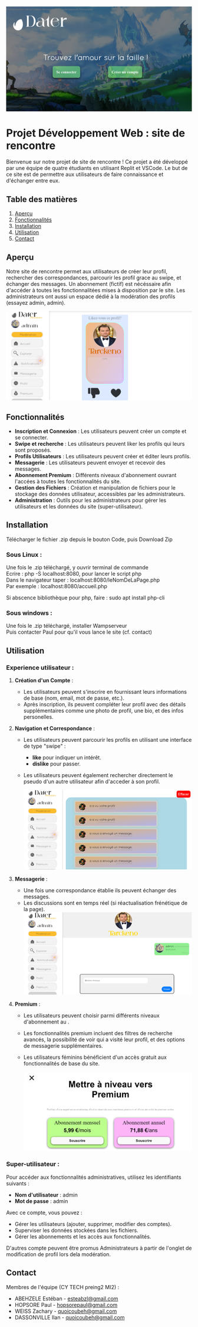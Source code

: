 ![Texte alternatif](demo/accueil.png)

 # Projet Développement Web : site de rencontre

Bienvenue sur notre projet de site de rencontre ! Ce projet a été développé par une équipe de quatre étudiants en utilisant Replit et VSCode. 
Le but de ce site est de permettre aux utilisateurs de faire connaissance et d'échanger entre eux. 

## Table des matières

1. [Aperçu](#aperçu)
2. [Fonctionnalités](#fonctionnalités)
3. [Installation](#installation)
4. [Utilisation](#utilisation)
5. [Contact](#contact)

## Aperçu


Notre site de rencontre permet aux utilisateurs de créer leur profil, 
rechercher des correspondances, parcourir les profil grace au swipe, et échanger des messages.
Un abonnement (fictif) est nécéssaire afin d'accéder à toutes les fonctionnalitées mises à disposition par le site.
Les administrateurs ont aussi un espace dédié à la modération des profils (essayez admin, admin).

![Texte alternatif](demo/demo_1.png)

## Fonctionnalités

- **Inscription et Connexion** : Les utilisateurs peuvent créer un compte et se connecter.
- **Swipe et recherche** : Les utilisateurs peuvent liker les profils qui leurs sont proposés.
- **Profils Utilisateurs** : Les utilisateurs peuvent créer et éditer leurs profils.
- **Messagerie** : Les utilisateurs peuvent envoyer et recevoir des messages.
- **Abonnement Premium** : Différents niveaux d'abonnement ouvrant l'accées à toutes les fonctionnalités du site.
- **Gestion des Fichiers** : Création et manipulation de fichiers pour le stockage des données utilisateur, accessibles par les administrateurs.
- **Administration** : Outils pour les administrateurs pour gérer les utilisateurs et les données du site (super-utilisateur).

## Installation

Télécharger le fichier .zip depuis le bouton Code, puis Download Zip  

### Sous Linux :

Une fois le .zip téléchargé, y ouvrir terminal de commande  
Ecrire : php -S localhost:8080, pour lancer le script php    
Dans le navigateur taper : localhost:8080/leNomDeLaPage.php  
Par exemple : localhost:8080/accueil.php  

Si abscence bibliothèque pour php, faire : sudo apt install php-cli  


### Sous windows :

Une fois le .zip téléchargé, installer Wampserveur  
Puis contacter Paul pour qu'il vous lance le site (cf. contact)

## Utilisation

### Experience utilisateur :  

1. **Création d'un Compte** :
   - Les utilisateurs peuvent s'inscrire en fournissant leurs informations de base (nom, email, mot de passe, etc.).
   - Après inscription, ils peuvent compléter leur profil avec des détails supplémentaires comme une photo de profil, une bio, et des infos personelles.

2. **Navigation et Correspondance** :
   - Les utilisateurs peuvent parcourir les profils en utilisant une interface de type "swipe" :
     - **like** pour indiquer un intérêt.
     - **dislike** pour passer.
   - Les utilisateurs peuvent également rechercher directement le pseudo d'un autre utilisateur afin d'acceder à son profil.

     ![Texte alternatif](demo/demo_2.png)

3. **Messagerie** :
   - Une fois une correspondance établie ils peuvent échanger des messages.
   - Les discussions sont en temps réel (si réactualisation frénétique de la page).
     ![Texte alternatif](demo/demo_3.png)

4. **Premium** :
   - Les utilisateurs peuvent choisir parmi différents niveaux d'abonnement au .
   - Les fonctionnalités premium incluent des filtres de recherche avancés, la possibilité de voir qui a visité leur profil, et des options de messagerie supplémentaires.
   - Les utilisateurs féminins bénéficient d'un accès gratuit aux fonctionnalités de base du site.
  
     ![Texte alternatif](demo/premium.png)

### Super-utilisateur :  

Pour accéder aux fonctionnalités administratives, utilisez les identifiants suivants :
- **Nom d'utilisateur** : admin
- **Mot de passe** : admin

Avec ce compte, vous pouvez :
- Gérer les utilisateurs (ajouter, supprimer, modifier des comptes).
- Superviser les données stockées dans les fichiers.
- Gérer les abonnements et les accès aux fonctionnalités.

D'autres compte peuvent être promus Administrateurs à partir de l'onglet de modification de profil lors dela modération.

## Contact

Membres de l'équipe (CY TECH preing2 MI2) :

- ABEHZELE Estéban - [esteabzl@gmail.com](mailto:esteabzl@gmail.com)
- HOPSORE Paul -  [hopsorepaul@gmail.com](mailto:hopsorepaul@gmail.com)
- WEISS Zachary -  [quoicoubeh@gmail.com](mailto:quoicoubeh@gmail.com)
- DASSONVILLE Ilan -  [quoicoubeh@gmail.com](mailto:quoicoubeh@gmail.com)

